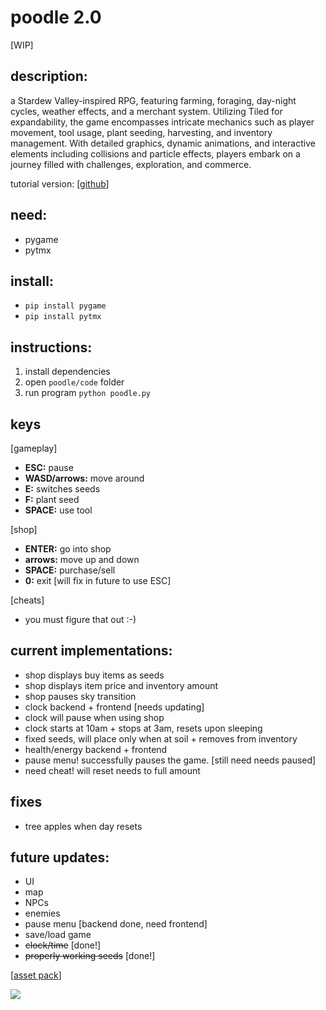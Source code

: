 # poodle 2.0
[WIP]

## description:
a Stardew Valley-inspired RPG, featuring farming, foraging, day-night cycles, weather effects, and a merchant system. Utilizing Tiled for expandability, the game encompasses intricate mechanics such as player movement, tool usage, plant seeding, harvesting, and inventory management. With detailed graphics, dynamic animations, and interactive elements including collisions and particle effects, players embark on a journey filled with challenges, exploration, and commerce.

tutorial version: [[github](https://github.com/paulagrata/poodle/)]

## need: 
- pygame
- pytmx

## install:
- `pip install pygame`
- `pip install pytmx`

## instructions: 
1. install dependencies
2. open `poodle/code` folder
3. run program `python poodle.py`

## keys
[gameplay]
- **ESC:** pause
- **WASD/arrows:** move around
- **E:** switches seeds
- **F:** plant seed
- **SPACE:** use tool
  
[shop]
- **ENTER:** go into shop
- **arrows:** move up and down
- **SPACE:** purchase/sell
- **0:** exit [will fix in future to use ESC]
  
[cheats]
- you must figure that out :-)


## current implementations:
- shop displays buy items as seeds
- shop displays item price and inventory amount
- shop pauses sky transition
- clock backend + frontend [needs updating]
- clock will pause when using shop
- clock starts at 10am + stops at 3am, resets upon sleeping
- fixed seeds, will place only when at soil + removes from inventory
- health/energy backend + frontend
- pause menu! successfully pauses the game. [still need needs paused]
- need cheat! will reset needs to full amount

 ## fixes
- tree apples when day resets

## future updates:
- UI
- map
- NPCs
- enemies
- pause menu [backend done, need frontend]
- save/load game
- ~~clock/time~~ [done!]
- ~~properly working seeds~~ [done!]

[[asset pack](https://cupnooble.itch.io/)]


 <img src="https://cdn.discordapp.com/attachments/554140257441021972/1210663481410588692/image.png?ex=65eb613b&is=65d8ec3b&hm=f3297f3a8dfbd7b08ef514e7ee7326406ceea3fe10ed47e2a588033467489c2d&">
